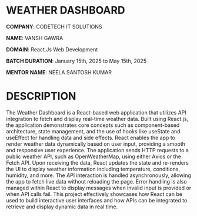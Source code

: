 # WEATHER DASHBOARD

**COMPANY**: CODETECH IT SOLUTIONS

**NAME**: VANSH GAWRA

**DOMAIN**: React.Js Web Development

**BATCH DURATION**: January 15th, 2025 to May 15th, 2025

**MENTOR NAME**: NEELA SANTOSH KUMAR

# DESCRIPTION

The Weather Dashboard is a React-based web application that utilizes API integration to fetch and display real-time weather data. Built using React.js, the application demonstrates core concepts such as component-based architecture, state management, and the use of hooks like useState and useEffect for handling data and side effects. React enables the app to render weather data dynamically based on user input, providing a smooth and responsive user experience. The application sends HTTP requests to a public weather API, such as OpenWeatherMap, using either Axios or the Fetch API. Upon receiving the data, React updates the state and re-renders the UI to display weather information including temperature, conditions, humidity, and more. The API interaction is handled asynchronously, allowing the app to fetch live data without reloading the page. Error handling is also managed within React to display messages when invalid input is provided or when API calls fail. This project effectively showcases how React can be used to build interactive user interfaces and how APIs can be integrated to retrieve and display dynamic data in real time.
